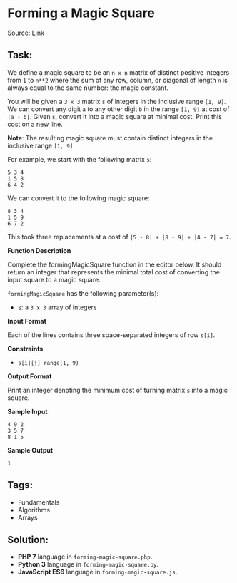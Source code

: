 # Forming a Magic Square

Source: [Link](https://www.hackerrank.com/challenges/magic-square-forming/problem)

## Task:

We define a magic square to be an `n x n` matrix of distinct positive integers from `1` to `n**2` where the sum of 
any row, column, or diagonal of length `n` is always equal to the same number: the magic constant.

You will be given a `3 x 3` matrix `s` of integers in the inclusive range `[1, 9]`. We can convert any digit `a` 
to any other digit `b` in the range `[1, 9]` at cost of `|a - b|`. Given `s`, convert it into a magic square at 
minimal cost. Print this cost on a new line.

**Note**: The resulting magic square must contain distinct integers in the inclusive range `[1, 9]`.

For example, we start with the following matrix `s`:

```
5 3 4
1 5 8
6 4 2
```

We can convert it to the following magic square:

```
8 3 4
1 5 9
6 7 2
```

This took three replacements at a cost of `|5 - 8| + |8 - 9| + |4 - 7| = 7`.

**Function Description**

Complete the formingMagicSquare function in the editor below. It should return an integer that represents the minimal
total cost of converting the input square to a magic square.

`formingMagicSquare` has the following parameter(s):

* s: a `3 x 3` array of integers

**Input Format**

Each of the lines contains three space-separated integers of row `s[i]`.

**Constraints**

* `s[i][j] range(1, 9)`

**Output Format**

Print an integer denoting the minimum cost of turning matrix `s` into a magic square.

**Sample Input**

```
4 9 2
3 5 7
8 1 5
```

**Sample Output**
```
1
```

## Tags:

* Fundamentals
* Algorithms
* Arrays

## Solution:

* **PHP 7** language in `forming-magic-square.php`.
* **Python 3** language in `forming-magic-square.py`.
* **JavaScript ES6** language in `forming-magic-square.js`.